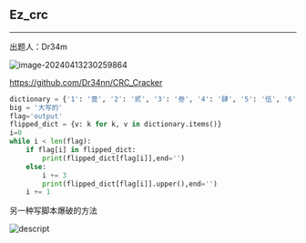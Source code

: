 ## Ez_crc

***

出题人：Dr34m

![image-20240413230259864](C:\Users\26272\AppData\Roaming\Typora\typora-user-images\image-20240413230259864.png)

<https://github.com/Dr34nn/CRC_Cracker>

```python
dictionary = {'1': '壹', '2': '贰', '3': '叁', '4': '肆', '5': '伍', '6': '陆', '7': '柒', '8': '捌', '9': '玖','0': '零', 'a': '啊', 'b': '玻', 'c': '雌', 'd': '得', 'e': '鹅', 'f': '佛', 'g': '哥', 'h': '喝', 'i': '爱', 'j': '基','k': '科','l': '勒', 'm': '摸', 'n': '讷', 'o': '喔', 'p': '坡', 'q': '欺', 'r': '日', 's': '思', 't': '特','u': '乌','v': '迂','w': '巫', 'x': '希', 'y': '歪', 'z': '资'}
big = '大写的'
flag='output'
flipped_dict = {v: k for k, v in dictionary.items()}
i=0
while i < len(flag):
    if flag[i] in flipped_dict:
        print(flipped_dict[flag[i]],end='')
    else:
        i += 3
        print(flipped_dict[flag[i]].upper(),end='')
    i += 1

```

另一种写脚本爆破的方法

![descript](C:/Users/26272/Pictures/media/c293f405b3cc9f6675bc1860822808ac.png)


